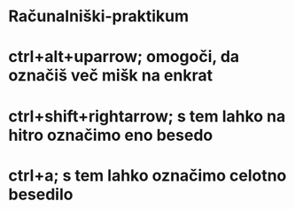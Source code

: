 # Računalniški-praktikum
# ctrl+alt+uparrow; omogoči, da označiš več mišk na enkrat 
# ctrl+shift+rightarrow; s tem lahko na hitro označimo eno besedo
# ctrl+a; s tem lahko označimo celotno besedilo
